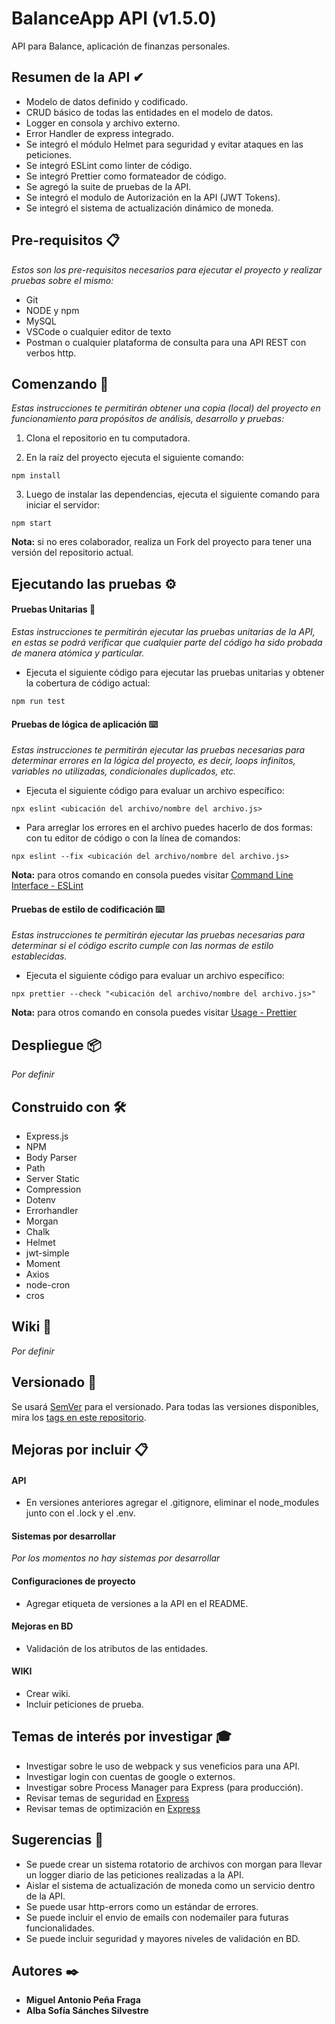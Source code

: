 # BalanceApp API (v1.5.0)

API para Balance, aplicación de finanzas personales.

## Resumen de la API ✔

* Modelo de datos definido y codificado.
* CRUD básico de todas las entidades en el modelo de datos.
* Logger en consola y archivo externo.
* Error Handler de express integrado.
* Se integró el módulo Helmet para seguridad y evitar ataques en las peticiones.
* Se integró ESLint como linter de código.
* Se integró Prettier como formateador de código.
* Se agregó la suite de pruebas de la API.
* Se integró el modulo de Autorización en la API (JWT Tokens).
* Se integró el sistema de actualización dinámico de moneda.

## Pre-requisitos 📋

_Estos son los pre-requisitos necesarios para ejecutar el proyecto y realizar pruebas sobre el mismo:_

* Git
* NODE y npm
* MySQL
* VSCode o cualquier editor de texto
* Postman o cualquier plataforma de consulta para una API REST con verbos http.

## Comenzando 🚀

_Estas instrucciones te permitirán obtener una copia (local) del proyecto en funcionamiento para propósitos de análisis, desarrollo y pruebas:_

1. Clona el repositorio en tu computadora.

2. En la raíz del proyecto ejecuta el siguiente comando:

```
npm install
```

3. Luego de instalar las dependencias, ejecuta el siguiente comando para iniciar el servidor:

```
npm start
```

**Nota:** si no eres colaborador, realiza un Fork del proyecto para tener una versión del repositorio actual.

## Ejecutando las pruebas ⚙️

#### Pruebas Unitarias 🔩

_Estas instrucciones te permitirán ejecutar las pruebas unitarias de la API, en estas se podrá verificar que cualquier parte del código ha sido probada de manera atómica y particular._

* Ejecuta el siguiente código para ejecutar las pruebas unitarias y obtener la cobertura de código actual:
```
npm run test
```

#### Pruebas de lógica de aplicación ⌨️

_Estas instrucciones te permitirán ejecutar las pruebas necesarias para determinar errores en la lógica del proyecto, es decir, loops infinitos, variables no utilizadas, condicionales duplicados, etc._

* Ejecuta el siguiente código para evaluar un archivo específico:
```
npx eslint <ubicación del archivo/nombre del archivo.js>
```

* Para arreglar los errores en el archivo puedes hacerlo de dos formas: con tu editor de código o con la línea de comandos:
```
npx eslint --fix <ubicación del archivo/nombre del archivo.js>
```

**Nota:** para otros comando en consola puedes visitar [Command Line Interface - ESLint](https://eslint.org/docs/user-guide/command-line-interface)

#### Pruebas de estilo de codificación ⌨️

_Estas instrucciones te permitirán ejecutar las pruebas necesarias para determinar si el código escrito cumple con las normas de estilo establecidas._

* Ejecuta el siguiente código para evaluar un archivo específico:
```
npx prettier --check "<ubicación del archivo/nombre del archivo.js>"
```
**Nota:** para otros comando en consola puedes visitar [Usage - Prettier](https://prettier.io/docs/en/cli.html)

## Despliegue 📦

_Por definir_

## Construido con 🛠️

* Express.js
* NPM
* Body Parser
* Path
* Server Static
* Compression
* Dotenv
* Errorhandler
* Morgan
* Chalk
* Helmet
* jwt-simple
* Moment
* Axios
* node-cron
* cros

## Wiki 📖

_Por definir_

## Versionado 📌

Se usará [SemVer](http://semver.org/) para el versionado. Para todas las versiones disponibles, mira los [tags en este repositorio](https://github.com/mapf98/balanceApp/tags).

## Mejoras por incluir 📋

#### API

* En versiones anteriores agregar el .gitignore, eliminar el node_modules junto con el .lock y el .env.

#### Sistemas por desarrollar

_Por los momentos no hay sistemas por desarrollar_

#### Configuraciones de proyecto

* Agregar etiqueta de versiones a la API en el README.

#### Mejoras en BD

* Validación de los atributos de las entidades.

#### WIKI

* Crear wiki.
* Incluir peticiones de prueba.

## Temas de interés por investigar 🎓

* Investigar sobre le uso de webpack y sus veneficios para una API.
* Investigar login con cuentas de google o externos.
* Investigar sobre Process Manager para Express (para producción).
* Revisar temas de seguridad en [Express](https://expressjs.com/en/advanced/best-practice-security.html)
* Revisar temas de optimización en [Express](https://expressjs.com/en/advanced/best-practice-performance.html)

## Sugerencias 🚀

* Se puede crear un sistema rotatorio de archivos con morgan para llevar un logger diario de las peticiones realizadas a la API.
* Aislar el sistema de actualización de moneda como un servicio dentro de la API.
* Se puede usar http-errors como un estándar de errores.
* Se puede incluir el envio de emails con nodemailer para futuras funcionalidades.
* Se puede incluir seguridad y mayores niveles de validación en BD.

## Autores ✒️

+ **Miguel Antonio Peña Fraga**
+ **Alba Sofía Sánches Silvestre**

